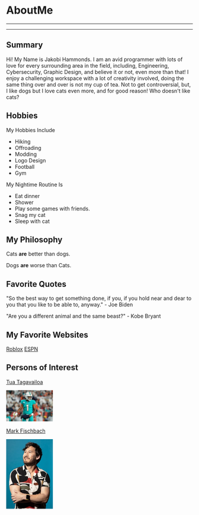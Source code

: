 # AboutMe
---
---
## Summary

Hi! My Name is Jakobi Hammonds. I am an avid programmer with lots of love for every surrounding area in the field, including, Engineering, Cybersecurity, Graphic Design, and believe it or not, even more than that! I enjoy a challenging workspace with a lot of creativity involved, doing the same thing over and over is not my cup of tea. Not to get controversial, but, I like dogs but I love cats even more, and for good reason! Who doesn't like cats?

[1]: https://instagram.com/tuamaann_
[2]: https://youtube.com/channel/UC7_YxT-KID8kRbqZo7MyscQ

Hobbies
-

My Hobbies Include

- Hiking
- Offroading
- Modding
- Logo Design
- Football
- Gym

My Nightime Routine Is
- Eat dinner
- Shower
- Play some games with friends.
- Snag my cat
- Sleep with cat


## My Philosophy

Cats <b>are</b> better than dogs.

Dogs <b>are</b> worse than Cats.

## Favorite Quotes

"So the best way to get something done, if you, if you hold near and dear to you that you like to be able to, anyway." - Joe Biden

"Are you a different animal and the same beast?" - Kobe Bryant

## My Favorite Websites

[Roblox](https://www.roblox.com "Hi :)")
[ESPN](https://www.espn.com "Hey whats up...")

## Persons of Interest

[Tua Tagavailoa][1]<br>

<img src="https://github.com/jakobihammonds/aboutMe/blob/main/img/tuaT.jpg" height="25%" width="25%">

[Mark Fischbach][2]<br>

<img src="https://github.com/jakobihammonds/aboutMe/blob/main/img/markF.jpg" height="25%" width="25%">






